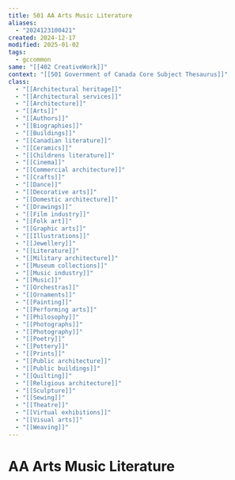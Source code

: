 ```yaml
---
title: 501 AA Arts Music Literature
aliases:
  - "2024123100421"
created: 2024-12-17
modified: 2025-01-02
tags:
  - gccommon
same: "[[402 CreativeWork]]"
context: "[[501 Government of Canada Core Subject Thesaurus]]"
class:
  - "[[Architectural heritage]]"
  - "[[Architectural services]]"
  - "[[Architecture]]"
  - "[[Arts]]"
  - "[[Authors]]"
  - "[[Biographies]]"
  - "[[Buildings]]"
  - "[[Canadian literature]]"
  - "[[Ceramics]]"
  - "[[Childrens literature]]"
  - "[[Cinema]]"
  - "[[Commercial architecture]]"
  - "[[Crafts]]"
  - "[[Dance]]"
  - "[[Decorative arts]]"
  - "[[Domestic architecture]]"
  - "[[Drawings]]"
  - "[[Film industry]]"
  - "[[Folk art]]"
  - "[[Graphic arts]]"
  - "[[Illustrations]]"
  - "[[Jewellery]]"
  - "[[Literature]]"
  - "[[Military architecture]]"
  - "[[Museum collections]]"
  - "[[Music industry]]"
  - "[[Music]]"
  - "[[Orchestras]]"
  - "[[Ornaments]]"
  - "[[Painting]]"
  - "[[Performing arts]]"
  - "[[Philosophy]]"
  - "[[Photographs]]"
  - "[[Photography]]"
  - "[[Poetry]]"
  - "[[Pottery]]"
  - "[[Prints]]"
  - "[[Public architecture]]"
  - "[[Public buildings]]"
  - "[[Quilting]]"
  - "[[Religious architecture]]"
  - "[[Sculpture]]"
  - "[[Sewing]]"
  - "[[Theatre]]"
  - "[[Virtual exhibitions]]"
  - "[[Visual arts]]"
  - "[[Weaving]]"
---
```

# AA Arts Music Literature
